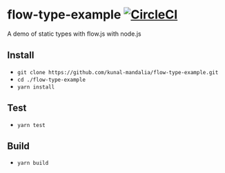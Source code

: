 # flow-type-example [![CircleCI](https://circleci.com/gh/kunal-mandalia/flow-type-example.svg?style=svg)](https://circleci.com/gh/kunal-mandalia/flow-type-example)
A demo of static types with flow.js with node.js

## Install
* `git clone https://github.com/kunal-mandalia/flow-type-example.git`
* `cd ./flow-type-example`
* `yarn install`

## Test
* `yarn test`

## Build
* `yarn build`
